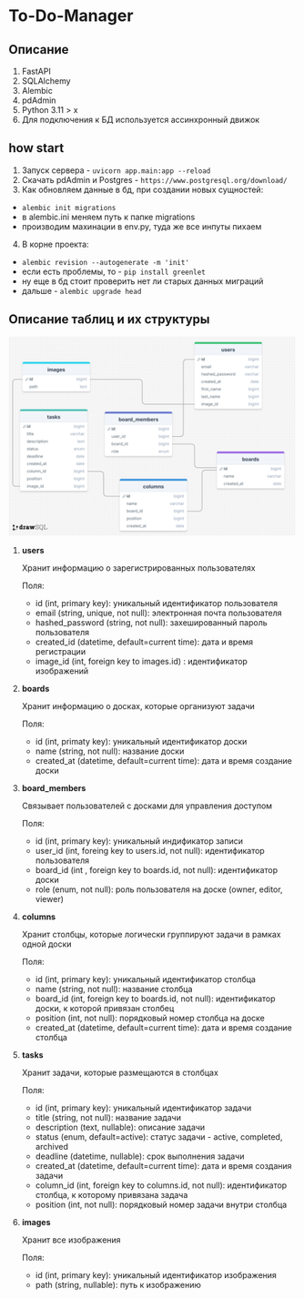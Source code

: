 # To-Do-Manager 

## Описание 


1. FastAPI
2. SQLAlchemy
3. Alembic 
4. pdAdmin 
5. Python 3.11 > x 
6. Для подключения к БД используется ассинхронный движок 

## how start 
1. Запуск сервера - ``uvicorn app.main:app --reload``
2. Скачать pdAdmin и Postgres - ``https://www.postgresql.org/download/``
3. Как обновляем данные в бд, при создании новых сущностей:
- ``alembic init migrations ``
- в alembic.ini меняем путь к папке migrations
- производим махинации в env.py, туда же все инпуты пихаем
4. В корне проекта: 
- ``alembic revision --autogenerate -m 'init'``
- если есть проблемы, то - ``pip install greenlet``
- ну еще в бд стоит проверить нет ли старых данных миграций 
- дальше - ``alembic upgrade head``



## Описание таблиц и их структуры 

![Описание картинки](structure.png)


1. **users** 

    Хранит информацию о зарегистрированных пользователях 

    Поля:

   - id (int, primary key): уникальный идентификатор пользователя 
   - email (string, unique, not null): электронная почта пользователя 
   - hashed_password (string, not null): захешированный пароль пользователя 
   - created_id (datetime, default=current time): дата и время регистрации 
   - image_id (int, foreign key to images.id) : идентификатор изображений 
   
2. **boards** 
   
    Хранит информацию о досках, которые организуют задачи 

    Поля: 

    - id (int, primaty key): уникальный идентификатор доски 
    - name (string, not null): название доски 
    - created_at (datetime, default=current time): дата и время создание доски 

3. **board_members**

    Связывает пользователей с досками для управления доступом 

    Поля: 

    - id (int, primary key): уникальный индификатор записи 
    - user_id (int, foreing key to users.id, not null): идентификатор пользователя 
    - board_id (int , foreign key to boards.id, not null): идентификатор доски
    - role (enum, not null): роль пользователя на доске (owner, editor, viewer)

4. **columns**

    Хранит столбцы, которые логически группируют задачи в рамках одной доски

    Поля: 

    - id (int, primary key): уникальный идентификатор столбца 
    - name (string, not null): название столбца 
    - board_id (int, foreign key to boards.id, not null): идентификатор доски, к которой привязан столбец
    - position (int, not null): порядковый номер столбца на доске 
    - created_at (datetime, default=current time): дата и время создание столбца 

5. **tasks**

    Хранит задачи, которые размещаются в столбцах 

    Поля: 

    - id (int, primary key): уникальный идентификатор задачи 
    - title (string, not null): название задачи 
    - description (text, nullable): описание задачи 
    - status (enum, default=active): статус задачи - active, completed, archived
    - deadline (datetime, nullable): срок выполнения задачи 
    - created_at (datetime, default=current time): дата и время создания задачи 
    - column_id (int, foreign key to columns.id, not null): идентификатор столбца, к которому привязана задача 
    - position (int, not null): порядковый номер задачи внутри столбца 

6. **images**

    Хранит все изображения 

    Поля: 
    
    - id (int, primary key): уникальный идентификатор изображения
    - path (string, nullable): путь к изображению